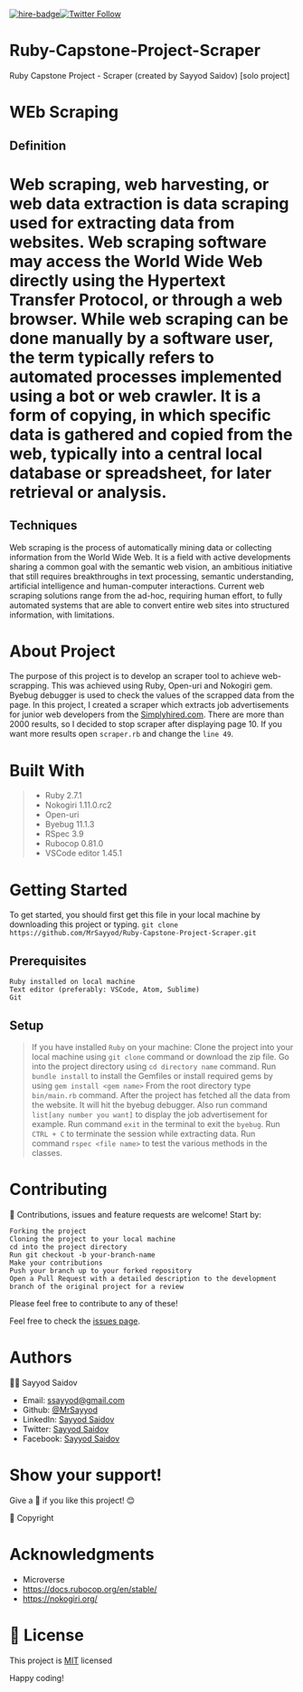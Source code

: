 [![hire-badge](https://img.shields.io/badge/Consult%2FHire%20Sayyod-Contact%20with%20Sayyod-brightgreen)](mailto:ssayyod@gmail.com)[![Twitter Follow](https://img.shields.io/twitter/follow/sayyodsaidov?label=Follow%20Sayyod%20on%20Twitter&style=social)](https://twitter.com/sayyodsaidov)


# Ruby-Capstone-Project-Scraper
Ruby Capstone Project - Scraper (created by Sayyod Saidov) [solo project]

# WEb Scraping
## Definition 
Web scraping, web harvesting, or web data extraction is data scraping used for extracting data from websites. Web scraping software may access the World Wide Web directly using the Hypertext Transfer Protocol, or through a web browser. While web scraping can be done manually by a software user, the term typically refers to automated processes implemented using a bot or web crawler. It is a form of copying, in which specific data is gathered and copied from the web, typically into a central local database or spreadsheet, for later retrieval or analysis.
=======

## Techniques 
Web scraping is the process of automatically mining data or collecting information from the World Wide Web. It is a field with active developments sharing a common goal with the semantic web vision, an ambitious initiative that still requires breakthroughs in text processing, semantic understanding, artificial intelligence and human-computer interactions. Current web scraping solutions range from the ad-hoc, requiring human effort, to fully automated systems that are able to convert entire web sites into structured information, with limitations.

# About Project
The purpose of this project is to develop an scraper tool to achieve web-scrapping. This was achieved using Ruby, Open-uri and Nokogiri gem. Byebug debugger is used to check the values of the scrapped data from the page. 
In this project, I created a scraper which extracts job advertisements for junior web developers from the [Simplyhired.com](https://www.simplyhired.com). There are more than 2000 results, so I decided to stop scraper after displaying page 10. If you want more results open `scraper.rb` and change the `line 49`.

# Built With
> - Ruby 2.7.1
> - Nokogiri 1.11.0.rc2
> - Open-uri
> - Byebug 11.1.3
> - RSpec 3.9
> - Rubocop 0.81.0
> - VSCode editor 1.45.1

# Getting Started
To get started, you should first get this file in your local machine by downloading this project or typing.
`
git clone https://github.com/MrSayyod/Ruby-Capstone-Project-Scraper.git
`

## Prerequisites
    Ruby installed on local machine
    Text editor (preferably: VSCode, Atom, Sublime)
    Git

## Setup
>   If you have installed `Ruby` on your machine:
>   Clone the project into your local machine using `git clone` command or download the zip file.
>   Go into the project directory using `cd directory name` command.
>   Run `bundle install` to install the Gemfiles or install required gems by using `gem install <gem name>` 
>   From the root directory type `bin/main.rb` command.
>   After the project has fetched all the data from the website. It will hit the byebug debugger.
>   Also run command `list[any number you want]` to display the job advertisement for example.
>   Run command `exit` in the terminal to exit the `byebug`.
>   Run `CTRL + C` to terminate the session while extracting data.
>   Run command `rspec <file name>` to test the various methods in the classes.
   

# Contributing

:handshake: Contributions, issues and feature requests are welcome! 
Start by:

    Forking the project
    Cloning the project to your local machine
    cd into the project directory
    Run git checkout -b your-branch-name
    Make your contributions
    Push your branch up to your forked repository
    Open a Pull Request with a detailed description to the development branch of the original project for a review

Please feel free to contribute to any of these!

Feel free to check the [issues page](https://github.com/MrSayyod/Ruby-Capstone-Project-Scraper/issues).

# Authors

:man_technologist: Sayyod Saidov

- Email: ssayyod@gmail.com
- Github: [@MrSayyod](https://github.com/MrSayyod) 
- LinkedIn:  [Sayyod Saidov](https://www.linkedin.com/in/sayyod-saidov-507b0818b)
- Twitter: [Sayyod Saidov](https://twitter.com/sayyodsaidov)
- Facebook: [Sayyod Saidov](https://www.facebook.com/sayyod)

# Show your support!

Give a :star2: if you like this project! :blush:

📝 Copyright

# Acknowledgments

- Microverse
- https://docs.rubocop.org/en/stable/
- https://nokogiri.org/

# 📝 License

This project is [MIT](LICENSE.md) licensed

Happy coding!
